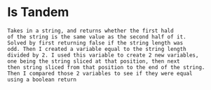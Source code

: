 # Is Tandem
	Takes in a string, and returns whether the first hald
	of the string is the same value as the second half of it.
	Solved by first returning false if the string length was
	odd. Then I created a variable equal to the string length
	divided by 2. I used this variable to create 2 new variables, 
	one being the string sliced at that position, then next
	then string sliced from that position to the end of the string.
	Then I compared those 2 variables to see if they were equal
	using a boolean return